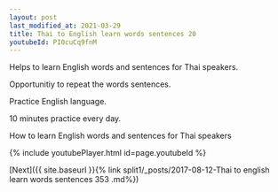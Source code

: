```yaml
---
layout: post
last_modified_at: 2021-03-29
title: Thai to English learn words sentences 20 
youtubeId: PI0cuCq9fnM
---
```

 
 
Helps to learn English words and sentences for Thai speakers.

Opportunitiy to repeat the words sentences. 

Practice English language. 
 
10 minutes practice every day. 
 
How to learn English words and sentences for Thai speakers 
 
{% include youtubePlayer.html id=page.youtubeId %}
 
 
[Next]({{ site.baseurl }}{% link  split1/_posts/2017-08-12-Thai to english learn words sentences 353 .md%})
 
